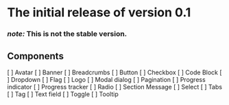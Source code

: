 # The initial release of version 0.1

### *note:* This is not the stable version.

## Components

[ ] Avatar
[ ] Banner
[ ] Breadcrumbs
[ ] Button
[ ] Checkbox
[ ] Code Block
[ ] Dropdown
[ ] Flag
[ ] Logo
[ ] Modal dialog
[ ] Pagination
[ ] Progress indicator
[ ] Progress tracker
[ ] Radio
[ ] Section Message
[ ] Select
[ ] Tabs
[ ] Tag
[ ] Text field
[ ] Toggle
[ ] Tooltip